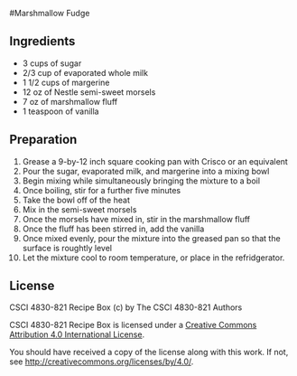 #Marshmallow Fudge

## Ingredients

*   3 cups of sugar
*   2/3 cup of evaporated whole milk
*   1 1/2 cups of margerine
*   12 oz of Nestle semi-sweet morsels
*   7 oz of marshmallow fluff
*   1 teaspoon of vanilla

## Preparation

1.  Grease a 9-by-12 inch square cooking pan with Crisco or an equivalent
2.  Pour the sugar, evaporated milk, and margerine into a mixing bowl
3.  Begin mixing while simultaneously bringing the mixture to a boil
4.  Once boiling, stir for a further five minutes
5.  Take the bowl off of the heat
6.  Mix in the semi-sweet morsels
7.  Once the morsels have mixed in, stir in the marshmallow fluff
8.  Once the fluff has been stirred in, add the vanilla
9.  Once mixed evenly, pour the mixture into the greased pan so that the surface is roughtly level
10. Let the mixture cool to room temperature, or place in the refridgerator.

## License

CSCI 4830-821 Recipe Box (c) by The CSCI 4830-821 Authors

CSCI 4830-821 Recipe Box is licensed under a [Creative Commons Attribution 4.0
International License](http://creativecommons.org/licenses/by/4.0/).

You should have received a copy of the license along with this
work.  If not, see <http://creativecommons.org/licenses/by/4.0/>.
